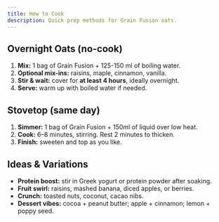 ```yaml
---
title: How to Cook
description: Quick prep methods for Grain Fusion oats.
---
```


## Overnight Oats (no-cook)

1. **Mix:** 1 bag of Grain Fusion + 125-150 ml of boiling water.
2. **Optional mix-ins:** raisins, maple, cinnamon, vanilla.
3. **Stir & wait:** cover for **at least 4 hours**, ideally overnight.
4. **Serve:** warm up with boiled water if needed.

## Stovetop (same day)

1. **Simmer:** 1 bag of Grain Fusion + 150ml of liquid over low heat.
2. **Cook:** 6–8 minutes, stirring. Rest 2 minutes to thicken.
3. **Finish:** sweeten and top as you like.

## Ideas & Variations

- **Protein boost:** stir in Greek yogurt or protein powder after soaking.
- **Fruit swirl:** raisins, mashed banana, diced apples, or berries.
- **Crunch:** toasted nuts, coconut, cacao nibs.
- **Dessert vibes:** cocoa + peanut butter; apple + cinnamon; lemon + poppy seed.
